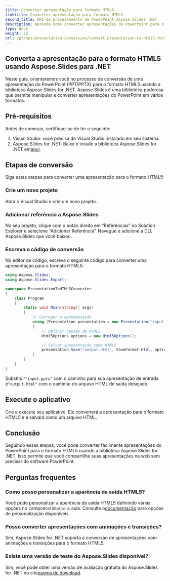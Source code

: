 ```yaml
---
title: Converter apresentação para formato HTML5
linktitle: Converter apresentação para formato HTML5
second_title: API de processamento de PowerPoint Aspose.Slides .NET
description: Aprenda como converter apresentações do PowerPoint para o formato HTML5 usando Aspose.Slides for .NET. Conversão fácil e eficiente para compartilhamento na web.
type: docs
weight: 22
url: /pt/net/presentation-conversion/convert-presentation-to-html5-format/
---
```

## Converta a apresentação para o formato HTML5 usando Aspose.Slides para .NET

Neste guia, orientaremos você no processo de conversão de uma apresentação do PowerPoint (PPT/PPTX) para o formato HTML5 usando a biblioteca Aspose.Slides for .NET. Aspose.Slides é uma biblioteca poderosa que permite manipular e converter apresentações do PowerPoint em vários formatos.

## Pré-requisitos

Antes de começar, certifique-se de ter o seguinte:

1. Visual Studio: você precisa do Visual Studio instalado em seu sistema.
2.  Aspose.Slides for .NET: Baixe e instale a biblioteca Aspose.Slides for .NET em[aqui](https://downloads.aspose.com/slides/net).

## Etapas de conversão

Siga estas etapas para converter uma apresentação para o formato HTML5:

### Crie um novo projeto

Abra o Visual Studio e crie um novo projeto.

### Adicionar referência a Aspose.Slides

No seu projeto, clique com o botão direito em “Referências” no Solution Explorer e selecione “Adicionar Referência”. Navegue e adicione a DLL Aspose.Slides que você baixou.

### Escreva o código de conversão

No editor de código, escreva o seguinte código para converter uma apresentação para o formato HTML5:

```csharp
using Aspose.Slides;
using Aspose.Slides.Export;

namespace PresentationToHTML5Converter
{
    class Program
    {
        static void Main(string[] args)
        {
            // Carregar a apresentação
            using (Presentation presentation = new Presentation("input.pptx"))
            {
                // Definir opções de HTML5
                Html5Options options = new Html5Options();

                // Salvar apresentação como HTML5
                presentation.Save("output.html", SaveFormat.Html, options);
            }
        }
    }
}
```

 Substituir`"input.pptx"` com o caminho para sua apresentação de entrada e`"output.html"` com o caminho do arquivo HTML de saída desejado.

## Execute o aplicativo

Crie e execute seu aplicativo. Ele converterá a apresentação para o formato HTML5 e a salvará como um arquivo HTML.

## Conclusão

Seguindo essas etapas, você pode converter facilmente apresentações do PowerPoint para o formato HTML5 usando a biblioteca Aspose.Slides for .NET. Isso permite que você compartilhe suas apresentações na web sem precisar do software PowerPoint.

## Perguntas frequentes

### Como posso personalizar a aparência da saída HTML5?

Você pode personalizar a aparência da saída HTML5 definindo várias opções no campo`Html5Options` aula. Consulte o[documentação](https://reference.aspose.com/slides/net/aspose.slides.export/html5options) para opções de personalização disponíveis.

### Posso converter apresentações com animações e transições?

Sim, Aspose.Slides for .NET suporta a conversão de apresentações com animações e transições para o formato HTML5.

### Existe uma versão de teste do Aspose.Slides disponível?

 Sim, você pode obter uma versão de avaliação gratuita do Aspose.Slides for .NET no site[página de download](https://releases.aspose.com/slides/net).